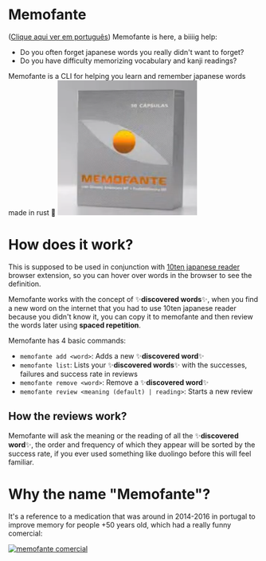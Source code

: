 # Memofante
([Clique aqui ver em português](./README.pt.md))
Memofante is here, a biiiig help:
- Do you often forget japanese words you really didn't want to forget?
- Do you have difficulty memorizing vocabulary and kanji readings?

Memofante is a CLI for helping you learn and remember japanese words made in rust 🦀
![memofante logo](./memofante.png)
# How does it work?

This is supposed to be used in conjunction with 
[10ten japanese reader](https://github.com/birchill/10ten-ja-reader) browser extension, 
so you can hover over words in the browser to see the definition.

Memofante works with the concept of ✨**discovered words**✨, 
when you find a new word on the internet that you had to use 10ten japanese reader 
because you didn't know it, you can copy it to memofante and then review the 
words later using **spaced repetition**.

Memofante has 4 basic commands:
- `memofante add <word>`: Adds a new ✨**discovered word**✨
- `memofante list`: Lists your ✨**discovered words**✨ with the successes, failures and success rate in reviews
- `memofante remove <word>`: Remove a ✨**discovered word**✨
- `memofante review <meaning (default) | reading>`: Starts a new review

## How the reviews work?

Memofante will ask the meaning or the reading of all the ✨**discovered word**✨, 
the order and frequency of which they appear will be sorted by the success rate, 
if you ever used something like duolingo before this will feel familiar.
# Why the name "Memofante"?
It's a reference to a medication that was around in 2014-2016 in portugal to improve memory for people +50 years old, which had a really funny comercial:

[![memofante comercial](https://img.youtube.com/vi/mDFfE4VlJz8/0.jpg)](https://www.youtube.com/watch?v=mDFfE4VlJz8)
